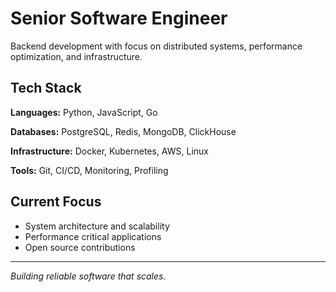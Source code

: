 # Senior Software Engineer

Backend development with focus on distributed systems, performance optimization, and infrastructure. 

## Tech Stack

**Languages:** Python, JavaScript, Go

**Databases:** PostgreSQL, Redis, MongoDB, ClickHouse

**Infrastructure:** Docker, Kubernetes, AWS, Linux

**Tools:** Git, CI/CD, Monitoring, Profiling

## Current Focus

- System architecture and scalability
- Performance critical applications  
- Open source contributions

---

*Building reliable software that scales.*
